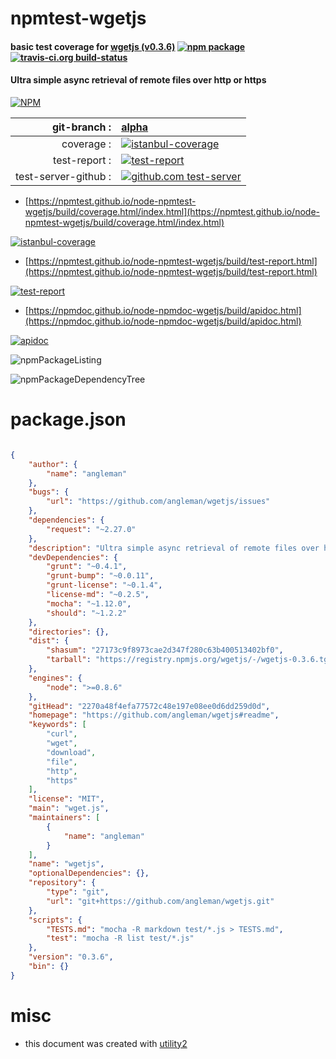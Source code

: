 # npmtest-wgetjs

#### basic test coverage for  [wgetjs (v0.3.6)](https://github.com/angleman/wgetjs#readme)  [![npm package](https://img.shields.io/npm/v/npmtest-wgetjs.svg?style=flat-square)](https://www.npmjs.org/package/npmtest-wgetjs) [![travis-ci.org build-status](https://api.travis-ci.org/npmtest/node-npmtest-wgetjs.svg)](https://travis-ci.org/npmtest/node-npmtest-wgetjs)

#### Ultra simple async retrieval of remote files over http or https

[![NPM](https://nodei.co/npm/wgetjs.png?downloads=true&downloadRank=true&stars=true)](https://www.npmjs.com/package/wgetjs)

| git-branch : | [alpha](https://github.com/npmtest/node-npmtest-wgetjs/tree/alpha)|
|--:|:--|
| coverage : | [![istanbul-coverage](https://npmtest.github.io/node-npmtest-wgetjs/build/coverage.badge.svg)](https://npmtest.github.io/node-npmtest-wgetjs/build/coverage.html/index.html)|
| test-report : | [![test-report](https://npmtest.github.io/node-npmtest-wgetjs/build/test-report.badge.svg)](https://npmtest.github.io/node-npmtest-wgetjs/build/test-report.html)|
| test-server-github : | [![github.com test-server](https://npmtest.github.io/node-npmtest-wgetjs/GitHub-Mark-32px.png)](https://npmtest.github.io/node-npmtest-wgetjs/build/app/index.html) | | build-artifacts : | [![build-artifacts](https://npmtest.github.io/node-npmtest-wgetjs/glyphicons_144_folder_open.png)](https://github.com/npmtest/node-npmtest-wgetjs/tree/gh-pages/build)|

- [https://npmtest.github.io/node-npmtest-wgetjs/build/coverage.html/index.html](https://npmtest.github.io/node-npmtest-wgetjs/build/coverage.html/index.html)

[![istanbul-coverage](https://npmtest.github.io/node-npmtest-wgetjs/build/screenCapture.buildCi.browser.%252Ftmp%252Fbuild%252Fcoverage.lib.html.png)](https://npmtest.github.io/node-npmtest-wgetjs/build/coverage.html/index.html)

- [https://npmtest.github.io/node-npmtest-wgetjs/build/test-report.html](https://npmtest.github.io/node-npmtest-wgetjs/build/test-report.html)

[![test-report](https://npmtest.github.io/node-npmtest-wgetjs/build/screenCapture.buildCi.browser.%252Ftmp%252Fbuild%252Ftest-report.html.png)](https://npmtest.github.io/node-npmtest-wgetjs/build/test-report.html)

- [https://npmdoc.github.io/node-npmdoc-wgetjs/build/apidoc.html](https://npmdoc.github.io/node-npmdoc-wgetjs/build/apidoc.html)

[![apidoc](https://npmdoc.github.io/node-npmdoc-wgetjs/build/screenCapture.buildCi.browser.%252Ftmp%252Fbuild%252Fapidoc.html.png)](https://npmdoc.github.io/node-npmdoc-wgetjs/build/apidoc.html)

![npmPackageListing](https://npmtest.github.io/node-npmtest-wgetjs/build/screenCapture.npmPackageListing.svg)

![npmPackageDependencyTree](https://npmtest.github.io/node-npmtest-wgetjs/build/screenCapture.npmPackageDependencyTree.svg)



# package.json

```json

{
    "author": {
        "name": "angleman"
    },
    "bugs": {
        "url": "https://github.com/angleman/wgetjs/issues"
    },
    "dependencies": {
        "request": "~2.27.0"
    },
    "description": "Ultra simple async retrieval of remote files over http or https",
    "devDependencies": {
        "grunt": "~0.4.1",
        "grunt-bump": "~0.0.11",
        "grunt-license": "~0.1.4",
        "license-md": "~0.2.5",
        "mocha": "~1.12.0",
        "should": "~1.2.2"
    },
    "directories": {},
    "dist": {
        "shasum": "27173c9f8973cae2d347f280c63b400513402bf0",
        "tarball": "https://registry.npmjs.org/wgetjs/-/wgetjs-0.3.6.tgz"
    },
    "engines": {
        "node": ">=0.8.6"
    },
    "gitHead": "2270a48f4efa77572c48e197e08ee0d6dd259d0d",
    "homepage": "https://github.com/angleman/wgetjs#readme",
    "keywords": [
        "curl",
        "wget",
        "download",
        "file",
        "http",
        "https"
    ],
    "license": "MIT",
    "main": "wget.js",
    "maintainers": [
        {
            "name": "angleman"
        }
    ],
    "name": "wgetjs",
    "optionalDependencies": {},
    "repository": {
        "type": "git",
        "url": "git+https://github.com/angleman/wgetjs.git"
    },
    "scripts": {
        "TESTS.md": "mocha -R markdown test/*.js > TESTS.md",
        "test": "mocha -R list test/*.js"
    },
    "version": "0.3.6",
    "bin": {}
}
```



# misc
- this document was created with [utility2](https://github.com/kaizhu256/node-utility2)
